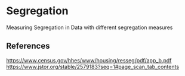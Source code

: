 # Segregation
Measuring Segregation in Data with different segregation measures
## References
https://www.census.gov/hhes/www/housing/resseg/pdf/app_b.pdf <br>
https://www.jstor.org/stable/2579183?seq=1#page_scan_tab_contents <br>
